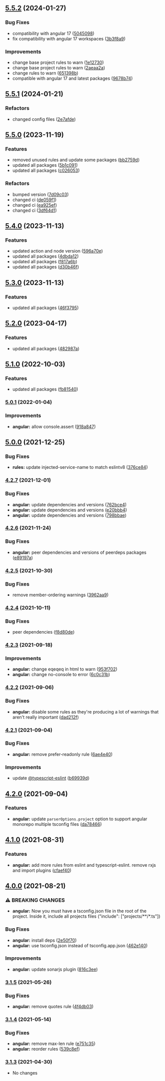 ## [5.5.2](https://github.com/tapsellorg/eslint-plugin/compare/v5.5.1...v5.5.2) (2024-01-27)


### Bug Fixes

* compatibility with angular 17 ([5045098](https://github.com/tapsellorg/eslint-plugin/commit/5045098f4b800c7c92fa1b1f9c4a249710b5cb71))
* fix compatibility with angular 17 workspaces ([3b3f8a9](https://github.com/tapsellorg/eslint-plugin/commit/3b3f8a93b09e9f4be79889af195212c9d2f5bedf))


### Improvements

* change base project rules to warn ([1e12730](https://github.com/tapsellorg/eslint-plugin/commit/1e1273035f7fa0b4f55d60e41589b9d5ad53e8a0))
* change base project rules to warn ([2aeaa2a](https://github.com/tapsellorg/eslint-plugin/commit/2aeaa2a55c4ef87f3691d0ffb6743f85ac5ff112))
* change rules to warn ([651398b](https://github.com/tapsellorg/eslint-plugin/commit/651398b9ec355d1e0b91599b78bb17c13231b834))
* compatible with angular 17 and latest packages ([9678b74](https://github.com/tapsellorg/eslint-plugin/commit/9678b7444df3437d39fb48efb3bdb884b44fff01))

## [5.5.1](https://github.com/tapsellorg/eslint-plugin/compare/v5.5.0...v5.5.1) (2024-01-21)


### Refactors

* changed config files ([2e7afde](https://github.com/tapsellorg/eslint-plugin/commit/2e7afdebbbfa1757b69e2622e7e044291b27fa0c))

## [5.5.0](https://github.com/tapsellorg/eslint-plugin/compare/v5.4.0...v5.5.0) (2023-11-19)


### Features

* removed unused rules and update some packages ([bb2759d](https://github.com/tapsellorg/eslint-plugin/commit/bb2759d1804c13e568906e3efb8654d9ccbb37b6))
* updated all packages ([5b1c091](https://github.com/tapsellorg/eslint-plugin/commit/5b1c091979bccf6f46861e5e52e89f653031f661))
* updated all packages ([c026053](https://github.com/tapsellorg/eslint-plugin/commit/c026053e70900dfeb78fe358d7ceca29dc9607dc))


### Refactors

* bumped version ([7d09c03](https://github.com/tapsellorg/eslint-plugin/commit/7d09c03a9ea362203c69b0af5a59bb6b1948f308))
* changed ci ([de059f1](https://github.com/tapsellorg/eslint-plugin/commit/de059f1f1a3dced604640ec9f5af5519c11b4f89))
* changed ci ([ea925ef](https://github.com/tapsellorg/eslint-plugin/commit/ea925efa38e9590adb7ffaa8b215cc60679cf6fb))
* changed ci ([3df64d1](https://github.com/tapsellorg/eslint-plugin/commit/3df64d1b49aa3269804a3c9a43ee24b5bc1b03b1))

## [5.4.0](https://github.com/tapsellorg/eslint-plugin/compare/v5.3.0...v5.4.0) (2023-11-13)


### Features

* updated action and node version ([596a70e](https://github.com/tapsellorg/eslint-plugin/commit/596a70e344d24d53c6c55dfc78fa86b7c43fb814))
* updated all packages ([4dbda12](https://github.com/tapsellorg/eslint-plugin/commit/4dbda12be247b21465a33b6896f4aefab844a953))
* updated all packages ([f817a6b](https://github.com/tapsellorg/eslint-plugin/commit/f817a6b0618825c3ef1c2521d0836d385b3c1f8a))
* updated all packages ([d30b46f](https://github.com/tapsellorg/eslint-plugin/commit/d30b46f8b1b47191791031176f588c594963d552))

## [5.3.0](https://github.com/tapsellorg/eslint-plugin/compare/v5.2.0...v5.3.0) (2023-11-13)


### Features

* updated all packages ([46f3795](https://github.com/tapsellorg/eslint-plugin/commit/46f3795350e63e884b9116e7c40489888bb2b746))

## [5.2.0](https://github.com/tapsellorg/eslint-plugin/compare/v5.1.0...v5.2.0) (2023-04-17)


### Features

* updated all packages ([482987a](https://github.com/tapsellorg/eslint-plugin/commit/482987a79c602fbc692ae93bd777919be5a55f3b))

## [5.1.0](https://github.com/tapsellorg/eslint-plugin/compare/v5.0.1...v5.1.0) (2022-10-03)


### Features

* updated all packages ([fb81540](https://github.com/tapsellorg/eslint-plugin/commit/fb815403eaa29caa3b3f809b29612fb092b0fe00))

### [5.0.1](https://github.com/tapsellorg/eslint-plugin/compare/v5.0.0...v5.0.1) (2022-01-04)


### Improvements

* **angular:** allow console.assert ([918a847](https://github.com/tapsellorg/eslint-plugin/commit/918a847ec78aadaaa5db3c9c6388a38f3f691168))

## [5.0.0](https://github.com/tapsellorg/eslint-plugin/compare/v4.2.7...v5.0.0) (2021-12-25)


### Bug Fixes

* **rules:** update injected-service-name to match eslintv8 ([376ce84](https://github.com/tapsellorg/eslint-plugin/commit/376ce8455e56d41953c36d685c44c17b2dc3d5f2))

### [4.2.7](https://github.com/tapsellorg/eslint-plugin/compare/v4.2.6...v4.2.7) (2021-12-01)


### Bug Fixes

* **angular:** update dependencies and versions ([762bce4](https://github.com/tapsellorg/eslint-plugin/commit/762bce4bd2de10dca3f01497c92b3e8c669d4b84))
* **angular:** update dependencies and versions ([e20bbb4](https://github.com/tapsellorg/eslint-plugin/commit/e20bbb40973d5b7ca539e7e06a31b878b09a729c))
* **angular:** update dependencies and versions ([798bbae](https://github.com/tapsellorg/eslint-plugin/commit/798bbae2bf8aeeb631dcd7c47c1732f0fd46add8))

### [4.2.6](https://github.com/tapsellorg/eslint-plugin/compare/v4.2.5...v4.2.6) (2021-11-24)


### Bug Fixes

* **angular:** peer dependencies and versions of peerdeps packages ([e89197a](https://github.com/tapsellorg/eslint-plugin/commit/e89197af94f6efa879cf71801283bc95b111c03c))

### [4.2.5](https://github.com/tapsellorg/eslint-plugin/compare/v4.2.4...v4.2.5) (2021-10-30)


### Bug Fixes

* remove member-ordering warnings ([3962aa9](https://github.com/tapsellorg/eslint-plugin/commit/3962aa9824057bf37736d16c9e27e4fc7dbf1027))

### [4.2.4](https://github.com/tapsellorg/eslint-plugin/compare/v4.2.3...v4.2.4) (2021-10-11)


### Bug Fixes

* peer dependencies ([f8d80de](https://github.com/tapsellorg/eslint-plugin/commit/f8d80de857260ef61475601633ca895bab568093))

### [4.2.3](https://github.com/tapsellorg/eslint-plugin/compare/v4.2.2...v4.2.3) (2021-09-18)


### Improvements

* **angular:** change eqeqeq in html to warn ([953f702](https://github.com/tapsellorg/eslint-plugin/commit/953f7029199c2e7439ebde80d0042065fb117dbc))
* **angular:** change no-console to error ([6c0c31b](https://github.com/tapsellorg/eslint-plugin/commit/6c0c31bbea429133843075b24ba29183166801a6))

### [4.2.2](https://github.com/tapsellorg/eslint-plugin/compare/v4.2.1...v4.2.2) (2021-09-06)


### Bug Fixes

* **angular:** disable some rules as they're producing a lot of warnings that aren't really important ([dad212f](https://github.com/tapsellorg/eslint-plugin/commit/dad212f005b3151703b5e05d3b68e0e463c097f7))

### [4.2.1](https://github.com/tapsellorg/eslint-plugin/compare/v4.2.0...v4.2.1) (2021-09-04)


### Bug Fixes

* **angular:** remove prefer-readonly rule ([6ae4e40](https://github.com/tapsellorg/eslint-plugin/commit/6ae4e407428bee93d8997cc944dad6cacdea9424))


### Improvements

* update [@typescript-eslint](https://github.com/typescript-eslint) ([b69939d](https://github.com/tapsellorg/eslint-plugin/commit/b69939d08089a9a69cb6bb56a10488b1f44c61bd))

## [4.2.0](https://github.com/tapsellorg/eslint-plugin/compare/v4.1.0...v4.2.0) (2021-09-04)


### Features

* **angular:** update `parserOptions.project` option to support angular monorepo multiple tsconfig files ([da78466](https://github.com/tapsellorg/eslint-plugin/commit/da784661108bbd217a7a6c4e923ea6936dc94b4a))

## [4.1.0](https://github.com/tapsellorg/eslint-plugin/compare/v4.0.0...v4.1.0) (2021-08-31)


### Features

* **angular:** add more rules from eslint and typescript-eslint. remove rxjs and import plugins ([cfaef40](https://github.com/tapsellorg/eslint-plugin/commit/cfaef407e134592b9b50ba637008335c92e3f003))

## [4.0.0](https://github.com/tapsellorg/eslint-plugin/compare/v3.1.5...v4.0.0) (2021-08-21)


### ⚠ BREAKING CHANGES

* **angular:** Now you must have a tsconfig.json file in the root of the project. Inside it, include all projects files ("include": ["projects/**/*.ts"])

### Bug Fixes

* **angular:** install deps ([2e50f70](https://github.com/tapsellorg/eslint-plugin/commit/2e50f708456d9c730837d2c9de5256f317048f5c))
* **angular:** use tsconfig.json instead of tsconfig.app.json ([462e140](https://github.com/tapsellorg/eslint-plugin/commit/462e14098602469a588af7b8862b4030bdcf5149))


### Improvements

* **angular:** update sonarjs plugin ([816c3ee](https://github.com/tapsellorg/eslint-plugin/commit/816c3ee8398f1c2c03f5383fbb4485df694695da))

### [3.1.5](https://github.com/tapsellorg/eslint-plugin/compare/v3.1.4...v3.1.5) (2021-05-26)


### Bug Fixes

* **angular:** remove quotes rule ([4f4db03](https://github.com/tapsellorg/eslint-plugin/commit/4f4db036f1abf44a6ae0df2397db9c5151c06311))

### [3.1.4](https://github.com/tapsellorg/eslint-plugin/compare/v3.1.3...v3.1.4) (2021-05-14)


### Bug Fixes

* **angular:** remove max-len rule ([e751c35](https://github.com/tapsellorg/eslint-plugin/commit/e751c3584fc4785811c1387d49a3d3262972c2bd))
* **angular:** reorder rules ([539c8ef](https://github.com/tapsellorg/eslint-plugin/commit/539c8ef9e10ffc7854f5340b3bd0d952d1fef25f))

### [3.1.3](https://github.com/tapsellorg/eslint-plugin/compare/v3.1.2...v3.1.3) (2021-04-30)

- No changes
